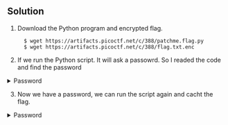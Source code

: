 ## Solution
  1. Download the Python program and encrypted flag.
     ```
       $ wget https://artifacts.picoctf.net/c/388/patchme.flag.py       
       $ wget https://artifacts.picoctf.net/c/388/flag.txt.enc  
     ```
  2. If we run the Python script. It will ask a passowrd. So I readed the code and find the password
   
   <details>
       <summary> Password </summary>

           ak98-=90adfjhgj321sleuth9000
  </details>
  
  
  3. Now we have a password, we can run the script again and cacht the flag.
  <details>
       <summary> Password </summary>

           picoCTF{p47ch1ng_l1f3_h4ck_21d62e33}

   </details> 
   